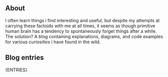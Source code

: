 ## About

I often learn things i find interesting and useful, but despite my attempts at carrying these factoids with me at all times, it seems as though primitive human brain has a tendency to spontaneously forget things after a while. The solution? A blog containing explanations, diagrams, and code examples for various _curiosities_ i have found in the wild.

## Blog entries

{ENTRIES}
